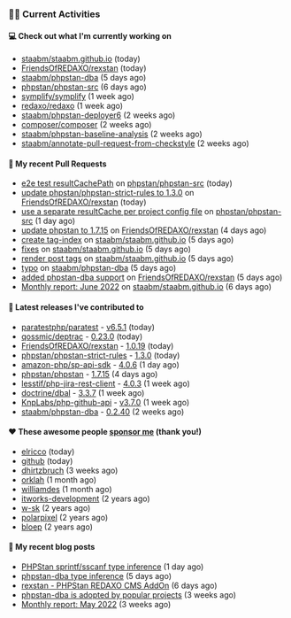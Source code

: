 ### 👨‍💻 Current Activities


#### 💻 Check out what I'm currently working on

- [staabm/staabm.github.io](https://github.com/staabm/staabm.github.io) (today)
- [FriendsOfREDAXO/rexstan](https://github.com/FriendsOfREDAXO/rexstan) (today)
- [staabm/phpstan-dba](https://github.com/staabm/phpstan-dba) (5 days ago)
- [phpstan/phpstan-src](https://github.com/phpstan/phpstan-src) (6 days ago)
- [symplify/symplify](https://github.com/symplify/symplify) (1 week ago)
- [redaxo/redaxo](https://github.com/redaxo/redaxo) (1 week ago)
- [staabm/phpstan-deployer6](https://github.com/staabm/phpstan-deployer6) (2 weeks ago)
- [composer/composer](https://github.com/composer/composer) (2 weeks ago)
- [staabm/phpstan-baseline-analysis](https://github.com/staabm/phpstan-baseline-analysis) (2 weeks ago)
- [staabm/annotate-pull-request-from-checkstyle](https://github.com/staabm/annotate-pull-request-from-checkstyle) (2 weeks ago)


#### 🔨 My recent Pull Requests

- [e2e test resultCachePath](https://github.com/phpstan/phpstan-src/pull/1475) on [phpstan/phpstan-src](https://github.com/phpstan/phpstan-src) (today)
- [update phpstan/phpstan-strict-rules to 1.3.0](https://github.com/FriendsOfREDAXO/rexstan/pull/39) on [FriendsOfREDAXO/rexstan](https://github.com/FriendsOfREDAXO/rexstan) (today)
- [use a separate resultCache per project config file](https://github.com/phpstan/phpstan-src/pull/1469) on [phpstan/phpstan-src](https://github.com/phpstan/phpstan-src) (1 day ago)
- [update phpstan to 1.7.15](https://github.com/FriendsOfREDAXO/rexstan/pull/38) on [FriendsOfREDAXO/rexstan](https://github.com/FriendsOfREDAXO/rexstan) (4 days ago)
- [create tag-index](https://github.com/staabm/staabm.github.io/pull/6) on [staabm/staabm.github.io](https://github.com/staabm/staabm.github.io) (5 days ago)
- [fixes](https://github.com/staabm/staabm.github.io/pull/5) on [staabm/staabm.github.io](https://github.com/staabm/staabm.github.io) (5 days ago)
- [render post tags](https://github.com/staabm/staabm.github.io/pull/4) on [staabm/staabm.github.io](https://github.com/staabm/staabm.github.io) (5 days ago)
- [typo](https://github.com/staabm/phpstan-dba/pull/407) on [staabm/phpstan-dba](https://github.com/staabm/phpstan-dba) (5 days ago)
- [added phpstan-dba support](https://github.com/FriendsOfREDAXO/rexstan/pull/32) on [FriendsOfREDAXO/rexstan](https://github.com/FriendsOfREDAXO/rexstan) (5 days ago)
- [Monthly report: June 2022](https://github.com/staabm/staabm.github.io/pull/3) on [staabm/staabm.github.io](https://github.com/staabm/staabm.github.io) (6 days ago)


#### 🔭 Latest releases I've contributed to

- [paratestphp/paratest](https://github.com/paratestphp/paratest) - [v6.5.1](https://github.com/paratestphp/paratest/releases/tag/v6.5.1) (today)
- [qossmic/deptrac](https://github.com/qossmic/deptrac) - [0.23.0](https://github.com/qossmic/deptrac/releases/tag/0.23.0) (today)
- [FriendsOfREDAXO/rexstan](https://github.com/FriendsOfREDAXO/rexstan) - [1.0.19](https://github.com/FriendsOfREDAXO/rexstan/releases/tag/1.0.19) (today)
- [phpstan/phpstan-strict-rules](https://github.com/phpstan/phpstan-strict-rules) - [1.3.0](https://github.com/phpstan/phpstan-strict-rules/releases/tag/1.3.0) (today)
- [amazon-php/sp-api-sdk](https://github.com/amazon-php/sp-api-sdk) - [4.0.6](https://github.com/amazon-php/sp-api-sdk/releases/tag/4.0.6) (1 day ago)
- [phpstan/phpstan](https://github.com/phpstan/phpstan) - [1.7.15](https://github.com/phpstan/phpstan/releases/tag/1.7.15) (4 days ago)
- [lesstif/php-jira-rest-client](https://github.com/lesstif/php-jira-rest-client) - [4.0.3](https://github.com/lesstif/php-jira-rest-client/releases/tag/4.0.3) (1 week ago)
- [doctrine/dbal](https://github.com/doctrine/dbal) - [3.3.7](https://github.com/doctrine/dbal/releases/tag/3.3.7) (1 week ago)
- [KnpLabs/php-github-api](https://github.com/KnpLabs/php-github-api) - [v3.7.0](https://github.com/KnpLabs/php-github-api/releases/tag/v3.7.0) (1 week ago)
- [staabm/phpstan-dba](https://github.com/staabm/phpstan-dba) - [0.2.40](https://github.com/staabm/phpstan-dba/releases/tag/0.2.40) (2 weeks ago)


#### ❤️ These awesome people [sponsor me](https://github.com/sponsors/staabm) (thank you!)

- [elricco](https://github.com/elricco) (today)
- [github](https://github.com/github) (today)
- [dhirtzbruch](https://github.com/dhirtzbruch) (3 weeks ago)
- [orklah](https://github.com/orklah) (1 month ago)
- [williamdes](https://github.com/williamdes) (1 month ago)
- [itworks-development](https://github.com/itworks-development) (2 years ago)
- [w-sk](https://github.com/w-sk) (2 years ago)
- [polarpixel](https://github.com/polarpixel) (2 years ago)
- [bloep](https://github.com/bloep) (2 years ago)

#### 📜 My recent blog posts

- [PHPStan sprintf/sscanf type inference](https://staabm.github.io/2022/06/23/phpstan-sprintf-sscanf-inference.html) (1 day ago)
- [phpstan-dba type inference](https://staabm.github.io/2022/06/19/phpstan-dba-type-inference.html) (5 days ago)
- [rexstan - PHPStan REDAXO CMS AddOn](https://staabm.github.io/2022/06/18/rexstan-REDAXO-AddOn.html) (6 days ago)
- [phpstan-dba is adopted by popular projects](https://staabm.github.io/2022/06/03/phpstan-dba-used-in-popular-projects.html) (3 weeks ago)
- [Monthly report: May 2022](https://staabm.github.io/2022/05/30/monthly-report-may.html) (3 weeks ago)
